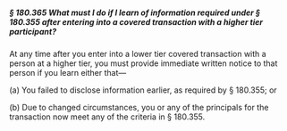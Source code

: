 ##### § 180.365 What must I do if I learn of information required under § 180.355 after entering into a covered transaction with a higher tier participant? #####

At any time after you enter into a lower tier covered transaction with a person at a higher tier, you must provide immediate written notice to that person if you learn either that—

(a) You failed to disclose information earlier, as required by § 180.355; or

(b) Due to changed circumstances, you or any of the principals for the transaction now meet any of the criteria in § 180.355.